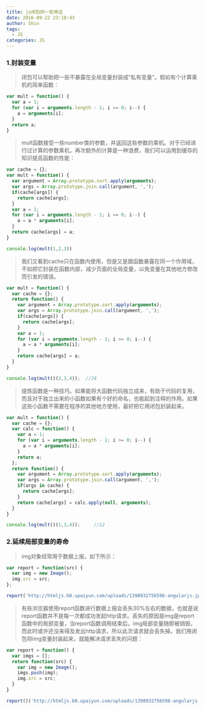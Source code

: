 ```yaml
---
title: js闭包的一些用法
date: 2016-09-22 23:18:43
author: Shin
tags:
  - JS 
categories: JS
---
```

### 1.封装变量

> 闭包可以帮助把一些不暴露在全局变量封装成“私有变量”。假如有个计算乘机的简单函数：

```javascript
var mult = function() {
  var a = 1;
  for (var i = arguments.length - 1; i >= 0; i--) {
    a = arguments[i];
  }
  return a;
}
```

> mult函数接受一些number类的参数，并返回这些参数的乘机。对于已经进行过计算的参数乘机，再次额外的计算是一种浪费，我们可以运用到缓存的知识提高函数的性能：

```javascript
var cache = {};
var mult = function() {
  var argument = Array.prototype.sort.apply(arguments);
  var args = Array.prototype.join.call(argument, ',');
  if(cache[args]) {
    return cache[args];
  }
  var a = 1;
  for (var i = arguments.length - 1; i >= 0; i--) {
    a = a * arguments[i];
  }
  return cache[args] = a;
}

console.log(mult(1,2,3))
```

>我们又看到cache只在函数内使用，但是又是跟函数暴露在同一个作用域，不如把它封装在函数内部，减少页面的全局变量，以免变量在其他地方修改而引发的错误。

```javascript
var mult = function() {
  var cache = {};
  return function() {
    var argument = Array.prototype.sort.apply(arguments);
    var args = Array.prototype.join.call(argument, ',');
    if(cache[args]) {
      return cache[args];
    }
    var a = 1;
    for (var i = arguments.length - 1; i >= 0; i--) {
      a = a * arguments[i];
    }
    return cache[args] = a;
  }
}

console.log(mult()(2,3,4));  //24
```

>提炼函数是一种技巧。如果能将大函数代码独立成来，有助于代码的复用，而且对于独立出来的小函数如果有个好的命名，也能起到注释的作用。如果这些小函数不需要在程序的其他地方使用，最好把它用闭包封装起来。

```javascript
var mult = function() {
  var cache = {};
  var calc = function() {
    var a = 1;
    for (var i = arguments.length - 1; i >= 0; i--) {
      a = a * arguments[i];
    }
    return a;
  };
  return function() {
    var argument = Array.prototype.sort.apply(arguments);
    var args = Array.prototype.join.call(argument, ',');
    if(args in cache) {
      return cache[args];
    }
    return cache[args] = calc.apply(null, arguments);
  }
}

console.log(mult()(1,3,4));     //12
```

### 2.延续局部变量的寿命

> img对象经常用于数据上报，如下所示：

```javascript
var report = function(src) {
  var img = new Image();
  img.src = src;
};

report('http://htmljs.b0.upaiyun.com/uploads/1398932756598-angularjs.jpg');
```

>有些浏览器使用report函数进行数据上报会丢失30%左右的数据，也就是说report函数并不是每一次都成功发起http请求。丢失的原因是img是report函数中的局部变量，当report函数调用结束后，img局部变量随即被销毁，而此时或许还没来得及发出http请求，所以此次请求就会丢失掉。我们用闭包将img变量封装起来，就能解决请求丢失的问题：

```javascript
var report = function() {
  var imgs = [];
  return function(src) {
    var img = new Image();
    imgs.push(img);
    img.src = src;
  }
}

report()('http://htmljs.b0.upaiyun.com/uploads/1398932756598-angularjs.jpg');
```